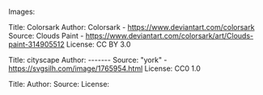 Images:

Title: Colorsark
	Author: Colorsark - https://www.deviantart.com/colorsark
	Source: Clouds Paint - https://www.deviantart.com/colorsark/art/Clouds-paint-314905512
	License: CC BY 3.0

Title: cityscape
	Author: -------
	Source: "york" - https://svgsilh.com/image/1765954.html
	License: CC0 1.0

Title: 
	Author: 
	Source: 
	License: 
